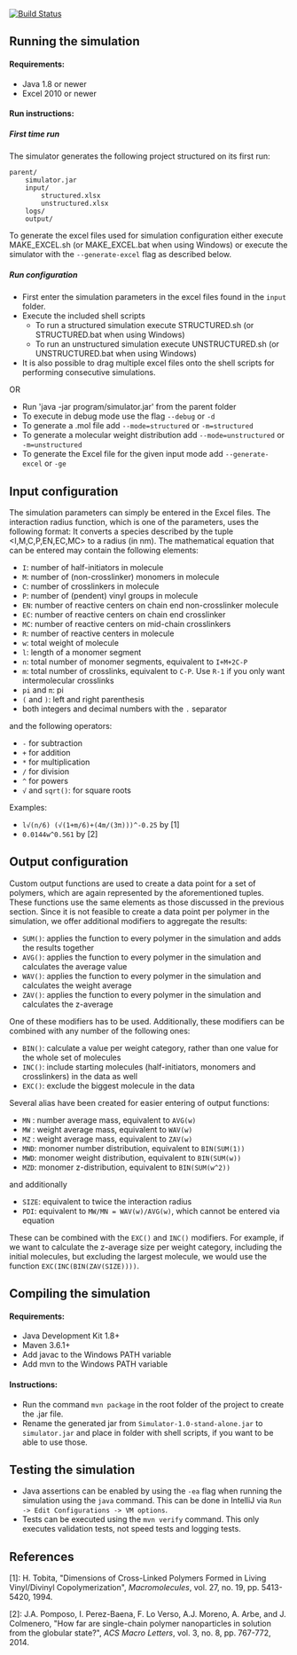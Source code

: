 
[![Build Status](https://travis-ci.com/dijkpah/C-L-RAFT-CC-Simulator.svg?branch=master)](https://travis-ci.com/dijkpah/C-L-RAFT-CC-Simulator)

## Running the simulation

#### Requirements: 
 
- Java 1.8 or newer
- Excel 2010 or newer

#### Run instructions:

##### First time run

The simulator generates the following project structured on its first run:
    
	parent/
	    simulator.jar
	    input/
	        structured.xlsx
	        unstructured.xlsx
	    logs/
	    output/

To generate the excel files used for simulation configuration either execute MAKE\_EXCEL.sh (or MAKE\_EXCEL.bat when using Windows)
or execute the simulator with the `--generate-excel` flag as described below.

##### Run configuration

 - First enter the simulation parameters in the excel files found in the `input` folder.
 - Execute the included shell scripts
   - To run a structured simulation execute STRUCTURED.sh (or STRUCTURED.bat when using Windows)
   - To run an unstructured simulation execute UNSTRUCTURED.sh (or UNSTRUCTURED.bat when using Windows)  
 - It is also possible to drag multiple excel files onto the shell scripts for performing consecutive simulations. 

OR 
 
 - Run 'java -jar program/simulator.jar' from the parent folder
 - To execute in debug mode use the flag `--debug` or `-d`
 - To generate a .mol file add `--mode=structured` or `-m=structured`
 - To generate a molecular weight distribution add `--mode=unstructured` or `-m=unstructured`
 - To generate the Excel file for the given input mode add `--generate-excel` or `-ge`

## Input configuration

The simulation parameters can simply be entered in the Excel files.
The interaction radius function, which is one of the parameters, uses the following format:
It converts a species described by the tuple <I,M,C,P,EN,EC,MC> to a radius (in nm).
The mathematical equation that can be entered may contain the following elements: 

 - `I`: number of half-initiators in molecule 
 - `M`: number of (non-crosslinker) monomers in molecule
 - `C`: number of crosslinkers in molecule
 - `P`: number of (pendent) vinyl groups in molecule
 - `EN`: number of reactive centers on chain end non-crosslinker molecule
 - `EC`: number of reactive centers on chain end crosslinker 
 - `MC`: number of reactive centers on mid-chain crosslinkers
 - `R`: number of reactive centers in molecule
 - `w`: total weight of molecule
 - `l`: length of a monomer segment
 - `n`: total number of monomer segments, equivalent to `I+M+2C-P`
 - `m`: total number of crosslinks, equivalent to `C-P`. Use `R-1` if you only want intermolecular crosslinks
 - `pi` and `π`: pi
 - `(` and `)`: left and right parenthesis
 - both integers and decimal numbers with the `.` separator
 
and the following operators:

 - `-` for subtraction
 - `+` for addition
 - `*` for multiplication
 - `/` for division
 - `^` for powers
 - `√` and `sqrt()`: for square roots
 
 Examples:
 
 - `l√(n/6) (√(1+m/6)+(4m/(3π)))^-0.25` by [1]
 - `0.0144w^0.561` by [2]
 
## Output configuration

Custom output functions are used to create a data point for a set of polymers, which are again represented by the aforementioned tuples.
These functions use the same elements as those discussed in the previous section.
Since it is not feasible to create a data point per polymer in the simulation, we offer additional modifiers to aggregate the results:

- `SUM()`: applies the function to every polymer in the simulation and adds the results together
- `AVG()`: applies the function to every polymer in the simulation and calculates the average value
- `WAV()`: applies the function to every polymer in the simulation and calculates the weight average
- `ZAV()`: applies the function to every polymer in the simulation and calculates the z-average

One of these modifiers has to be used.
Additionally, these modifiers can be combined with any number of the following ones:

 - `BIN()`: calculate a value per weight category, rather than one value for the whole set of molecules
 - `INC()`: include starting molecules (half-initiators, monomers and crosslinkers) in the data as well
 - `EXC()`: exclude the biggest molecule in the data 

Several alias have been created for easier entering of output functions:

 - `MN` : number average mass, equivalent to `AVG(w)`
 - `MW` : weight average mass, equivalent to `WAV(w)`
 - `MZ` : weight average mass, equivalent to `ZAV(w)`
 - `MND`: monomer number distribution, equivalent to `BIN(SUM(1))`
 - `MWD`: monomer weight distribution, equivalent to `BIN(SUM(w))`
 - `MZD`: monomer z-distribution, equivalent to `BIN(SUM(w^2))`
 
 and additionally

 - `SIZE`: equivalent to twice the interaction radius
 - `PDI`: equivalent to `MW/MN = WAV(w)/AVG(w)`, which cannot be entered via equation

These can be combined with the `EXC()` and `INC()` modifiers.
For example, if we want to calculate the z-average size per weight category, including the initial molecules, but excluding  the largest molecule, we would use the function `EXC(INC(BIN(ZAV(SIZE))))`.

## Compiling the simulation

#### Requirements:

- Java Development Kit 1.8+
- Maven 3.6.1+
- Add javac to the Windows PATH variable
- Add mvn to the Windows PATH variable

#### Instructions:
 - Run the command `mvn package` in the root folder of the project to create the .jar file.
 - Rename the generated jar from `Simulator-1.0-stand-alone.jar` to `simulator.jar` and place in folder with shell scripts, if you want to be able to use those.
 
## Testing the simulation
 - Java assertions can be enabled by using the `-ea` flag when running the simulation using the `java` command. This can be done in IntelliJ via `Run -> Edit Configurations -> VM options`.
 - Tests can be executed using the `mvn verify` command. This only executes validation tests, not speed tests and logging tests.  

## References

[1]: H. Tobita, "Dimensions of Cross-Linked Polymers Formed in Living Vinyl/Divinyl Copolymerization", *Macromolecules*, vol. 27, no. 19, pp. 5413-5420, 1994.
 
[2]: J.A. Pomposo, I. Perez-Baena,  F. Lo Verso,  A.J. Moreno, A. Arbe, and J. Colmenero, "How far are single-chain polymer nanoparticles in solution from the globular state?", *ACS Macro Letters*, vol. 3, no. 8, pp. 767-772, 2014. 

 
